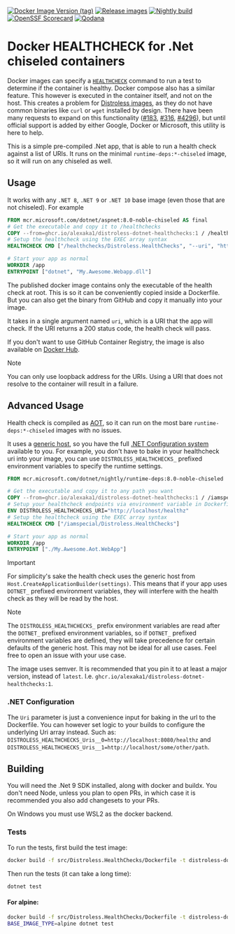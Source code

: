 [![Docker Image Version (tag)](https://img.shields.io/docker/v/alexaka1/distroless-dotnet-healthchecks/latest?logo=docker&label=docker.io&cacheSeconds=3600)](https://hub.docker.com/r/alexaka1/distroless-dotnet-healthchecks)
[![Release images](https://github.com/alexaka1/distroless-dotnet-healthchecks/actions/workflows/release.yml/badge.svg?event=push)](https://github.com/alexaka1/distroless-dotnet-healthchecks/actions/workflows/release.yml)
[![Nightly build](https://github.com/alexaka1/distroless-dotnet-healthchecks/actions/workflows/nightly.yml/badge.svg)](https://github.com/alexaka1/distroless-dotnet-healthchecks/actions/workflows/nightly.yml)
[![OpenSSF Scorecard](https://api.scorecard.dev/projects/github.com/alexaka1/distroless-dotnet-healthchecks/badge)](https://scorecard.dev/viewer/?uri=github.com/alexaka1/distroless-dotnet-healthchecks)
[![Qodana](https://github.com/alexaka1/distroless-dotnet-healthchecks/actions/workflows/code-quality.yml/badge.svg)](https://github.com/alexaka1/distroless-dotnet-healthchecks/actions/workflows/code-quality.yml)

# Docker HEALTHCHECK for .Net chiseled containers

Docker images can specify a [`HEALTHCHECK`](https://docs.docker.com/reference/dockerfile/#healthcheck) command to run a test to determine if the container is healthy. Docker compose also has a similar feature. This however is executed in the container itself, and not on the host. This creates a problem for [Distroless images](https://github.com/GoogleContainerTools/distroless), as they do not have common binaries like `curl` or `wget` installed by design. There have been many requests to expand on this functionality ([#183](https://github.com/GoogleContainerTools/distroless/issues/183), [#316](https://github.com/dotnet/sdk-container-builds/issues/316), [#4296](https://github.com/dotnet/dotnet-docker/discussions/4296)), but until official support is added by either Google, Docker or Microsoft, this utility is here to help.

This is a simple pre-compiled .Net app, that is able to run a health check against a list of URIs. It runs on the minimal `runtime-deps:*-chiseled` image, so it will run on any chiseled as well.

## Usage

It works with any `.NET 8`, `.NET 9` or `.NET 10` base image (even those that are not chiseled). For example

```dockerfile
FROM mcr.microsoft.com/dotnet/aspnet:8.0-noble-chiseled AS final
# Get the executable and copy it to /healthchecks
COPY --from=ghcr.io/alexaka1/distroless-dotnet-healthchecks:1 / /healthchecks
# Setup the healthcheck using the EXEC array syntax
HEALTHCHECK CMD ["/healthchecks/Distroless.HealthChecks", "--uri", "http://localhost:8080/healthz"]

# Start your app as normal
WORKDIR /app
ENTRYPOINT ["dotnet", "My.Awesome.Webapp.dll"]
```

The published docker image contains only the executable of the health check at root. This is so it can be conveniently copied inside a Dockerfile. But you can also get the binary from GitHub and copy it manually into your image.

It takes in a single argument named `uri`, which is a URI that the app will check. If the URI returns a 200 status code, the health check will pass.

If you don't want to use GitHub Container Registry, the image is also available on [Docker Hub](https://hub.docker.com/r/alexaka1/distroless-dotnet-healthchecks).

> [!NOTE]
> You can only use loopback address for the URIs. Using a URI that does not resolve to the container will result in a failure.

## Advanced Usage

Health check is compiled as [AOT](https://learn.microsoft.com/en-us/dotnet/core/deploying/native-aot/?tabs=windows%2Cnet8), so it can run on the most bare `runtime-deps:*-chiseled` images with no issues.

It uses a [generic host](https://learn.microsoft.com/en-us/dotnet/core/extensions/generic-host?tabs=appbuilder), so you have the full [.NET Configuration system](https://learn.microsoft.com/en-us/dotnet/core/extensions/configuration) available to you. For example, you don't have to bake in your healthcheck uri into your image, you can use `DISTROLESS_HEALTHCHECKS_` prefixed environment variables to specify the runtime settings.

```dockerfile
FROM mcr.microsoft.com/dotnet/nightly/runtime-deps:8.0-noble-chiseled

# Get the executable and copy it to any path you want
COPY --from=ghcr.io/alexaka1/distroless-dotnet-healthchecks:1 / /iamspecial
# Setup your healthcheck endpoints via environment variable in Dockerfile, or at runtime via `docker run -e DISTROLESS_HEALTHCHECKS_URIS__0="http://localhost/healthz" -e DISTROLESS_HEALTHCHECKS_URIS__1="http://localhost/some/other/endpoint"`
ENV DISTROLESS_HEALTHCHECKS_URI="http://localhost/healthz"
# Setup the healthcheck using the EXEC array syntax
HEALTHCHECK CMD ["/iamspecial/Distroless.HealthChecks"]

# Start your app as normal
WORKDIR /app
ENTRYPOINT ["./My.Awesome.Aot.WebApp"]
```

> [!IMPORTANT]
> For simplicity's sake the health check uses the generic host from `Host.CreateApplicationBuilder(settings)`. This means that if your app uses `DOTNET_` prefixed environment variables, they will interfere with the health check as they will be read by the host.

> [!NOTE]
> The `DISTROLESS_HEALTHCHECKS_` prefix environment variables are read after the `DOTNET_` prefixed environment variables, so if `DOTNET_` prefixed environment variables are defined, they will take precedence for certain defaults of the generic host. This may not be ideal for all use cases. Feel free to open an issue with your use case.

The image uses semver. It is recommended that you pin it to at least a major version, instead of `latest`. I.e. `ghcr.io/alexaka1/distroless-dotnet-healthchecks:1`.

### .NET Configuration

The `Uri` parameter is just a convenience input for baking in the url to the Dockerfile. You can however set logic to your builds to configure the underlying Uri array instead. Such as: `DISTROLESS_HEALTHCHECKS_Uris__0=http://localhost:8080/healthz` and `DISTROLESS_HEALTHCHECKS_Uris__1=http://localhost/some/other/path`.

## Building

You will need the .Net 9 SDK installed, along with docker and buildx. You don't need Node, unless you plan to open PRs, in which case it is recommended you also add changesets to your PRs.

On Windows you must use WSL2 as the docker backend.

### Tests

To run the tests, first build the test image:

```bash
docker build -f src/Distroless.HealthChecks/Dockerfile -t distroless-dotnet-healthchecks:test --target binary .
```

Then run the tests (it can take a long time):

```bash
dotnet test
```

#### For alpine:

```bash
docker build -f src/Distroless.HealthChecks/Dockerfile -t distroless-dotnet-healthchecks:test-alpine --target binary --build-arg BASE_IMAGE_TYPE=alpine .
BASE_IMAGE_TYPE=alpine dotnet test
```
